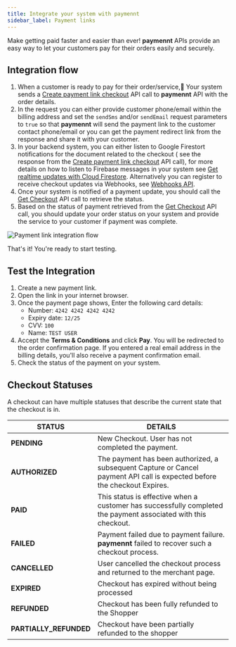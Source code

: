 ```yaml
---
title: Integrate your system with paymennt
sidebar_label: Payment links
---
```


Make getting paid faster and easier than ever! **paymennt** APIs provide an easy way to let your customers pay for their orders easily and securely.

## Integration flow

1. When a customer is ready to pay for their order/service, ٌYour system sends a [Create payment link checkout](/api/#operation/create-link-checkout) API call to **paymennt** API with the order details.
2. In the request you can either provide customer phone/email within the billing address and set the `sendSms` and/or `sendEmail` request parameters to `true` so that **paymennt** will send the payment link to the customer contact phone/email or you can get the payment redirect link from the response and share it with your customer.
3. In your backend system, you can either listen to Google Firestort notifications for the document related to the checkout ( see the response from the [Create payment link checkout](/api/#operation/create-link-checkout) API call), for more details on how to listen to Firebase messages in your system see [Get realtime updates with Cloud Firestore](https://firebase.google.com/docs/firestore/query-data/listen). Alternatively you can register to receive checkout updates via Webhooks, see [Webhooks API](/api/#tag/Webhooks).
4. Once your system is notified of a payment update, you should call the [Get Checkout](/api/#operation/get-checkout) API call to retrieve the status.
5. Based on the status of payment retrieved from the [Get Checkout](/api/#operation/get-checkout) API call, you should update your order status on your system and provide the service to your customer if payment was complete.

![Payment link integration flow](/img/docs/integrate/merchant-api/link-payment-flow.png)

That's it! You're ready to start testing.

## Test the Integration

1. Create a new payment link.
2. Open the link in your internet browser.
3. Once the payment page shows, Enter the following card details:
   - Number: `4242 4242 4242 4242`
   - Expiry date: `12/25`
   - CVV: `100`
   - Name: `TEST USER`
4. Accept the **Terms & Conditions** and click **Pay**. You will be redirected to the order confirmation page. If you entered a real email address in the billing details, you'll also receive a payment confirmation email.
5. Check the status of the payment on your system.

## Checkout Statuses

A checkout can have multiple statuses that describe the current state that the checkout is in.

| STATUS                 | DETAILS                                                                                                                   |
| ---------------------- | ------------------------------------------------------------------------------------------------------------------------- |
| **PENDING**            | New Checkout. User has not completed the payment.                                                                         |
| **AUTHORIZED**         | The payment has been authorized, a subsequent Capture or Cancel payment API call is expected before the checkout Expires. |
| **PAID**               | This status is effective when a customer has successfully completed the payment associated with this checkout.            |
| **FAILED**             | Payment failed due to payment failure. **paymennt** failed to recover such a checkout process.                            |
| **CANCELLED**          | User cancelled the checkout process and returned to the merchant page.                                                    |
| **EXPIRED**            | Checkout has expired without being processed                                                                              |
| **REFUNDED**           | Checkout has been fully refunded to the Shopper                                                                           |
| **PARTIALLY_REFUNDED** | Checkout have been partially refunded to the shopper                                                                      |
